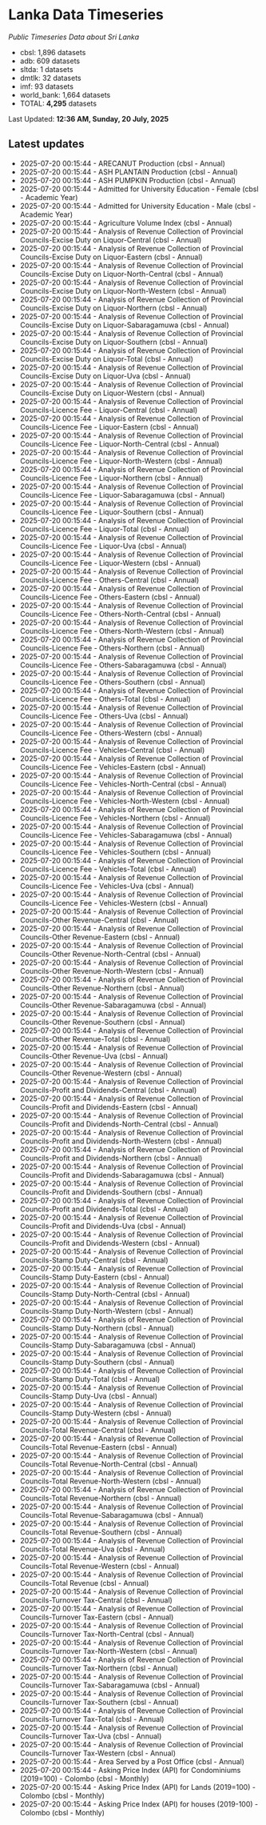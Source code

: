 # Lanka Data Timeseries
*Public Timeseries Data about Sri Lanka*

* cbsl: 1,896 datasets
* adb: 609 datasets
* sltda: 1 datasets
* dmtlk: 32 datasets
* imf: 93 datasets
* world_bank: 1,664 datasets
* TOTAL: **4,295** datasets

Last Updated: **12:36 AM, Sunday, 20 July, 2025**

## Latest updates

* 2025-07-20 00:15:44 - ARECANUT Production (cbsl - Annual)
* 2025-07-20 00:15:44 - ASH PLANTAIN Production (cbsl - Annual)
* 2025-07-20 00:15:44 - ASH PUMPKIN Production (cbsl - Annual)
* 2025-07-20 00:15:44 - Admitted for University Education - Female (cbsl - Academic Year)
* 2025-07-20 00:15:44 - Admitted for University Education - Male (cbsl - Academic Year)
* 2025-07-20 00:15:44 - Agriculture Volume Index (cbsl - Annual)
* 2025-07-20 00:15:44 - Analysis of Revenue Collection of Provincial Councils-Excise Duty on Liquor-Central (cbsl - Annual)
* 2025-07-20 00:15:44 - Analysis of Revenue Collection of Provincial Councils-Excise Duty on Liquor-Eastern (cbsl - Annual)
* 2025-07-20 00:15:44 - Analysis of Revenue Collection of Provincial Councils-Excise Duty on Liquor-North-Central (cbsl - Annual)
* 2025-07-20 00:15:44 - Analysis of Revenue Collection of Provincial Councils-Excise Duty on Liquor-North-Western (cbsl - Annual)
* 2025-07-20 00:15:44 - Analysis of Revenue Collection of Provincial Councils-Excise Duty on Liquor-Northern (cbsl - Annual)
* 2025-07-20 00:15:44 - Analysis of Revenue Collection of Provincial Councils-Excise Duty on Liquor-Sabaragamuwa (cbsl - Annual)
* 2025-07-20 00:15:44 - Analysis of Revenue Collection of Provincial Councils-Excise Duty on Liquor-Southern (cbsl - Annual)
* 2025-07-20 00:15:44 - Analysis of Revenue Collection of Provincial Councils-Excise Duty on Liquor-Total (cbsl - Annual)
* 2025-07-20 00:15:44 - Analysis of Revenue Collection of Provincial Councils-Excise Duty on Liquor-Uva (cbsl - Annual)
* 2025-07-20 00:15:44 - Analysis of Revenue Collection of Provincial Councils-Excise Duty on Liquor-Western (cbsl - Annual)
* 2025-07-20 00:15:44 - Analysis of Revenue Collection of Provincial Councils-Licence Fee - Liquor-Central (cbsl - Annual)
* 2025-07-20 00:15:44 - Analysis of Revenue Collection of Provincial Councils-Licence Fee - Liquor-Eastern (cbsl - Annual)
* 2025-07-20 00:15:44 - Analysis of Revenue Collection of Provincial Councils-Licence Fee - Liquor-North-Central (cbsl - Annual)
* 2025-07-20 00:15:44 - Analysis of Revenue Collection of Provincial Councils-Licence Fee - Liquor-North-Western (cbsl - Annual)
* 2025-07-20 00:15:44 - Analysis of Revenue Collection of Provincial Councils-Licence Fee - Liquor-Northern (cbsl - Annual)
* 2025-07-20 00:15:44 - Analysis of Revenue Collection of Provincial Councils-Licence Fee - Liquor-Sabaragamuwa (cbsl - Annual)
* 2025-07-20 00:15:44 - Analysis of Revenue Collection of Provincial Councils-Licence Fee - Liquor-Southern (cbsl - Annual)
* 2025-07-20 00:15:44 - Analysis of Revenue Collection of Provincial Councils-Licence Fee - Liquor-Total (cbsl - Annual)
* 2025-07-20 00:15:44 - Analysis of Revenue Collection of Provincial Councils-Licence Fee - Liquor-Uva (cbsl - Annual)
* 2025-07-20 00:15:44 - Analysis of Revenue Collection of Provincial Councils-Licence Fee - Liquor-Western (cbsl - Annual)
* 2025-07-20 00:15:44 - Analysis of Revenue Collection of Provincial Councils-Licence Fee - Others-Central (cbsl - Annual)
* 2025-07-20 00:15:44 - Analysis of Revenue Collection of Provincial Councils-Licence Fee - Others-Eastern (cbsl - Annual)
* 2025-07-20 00:15:44 - Analysis of Revenue Collection of Provincial Councils-Licence Fee - Others-North-Central (cbsl - Annual)
* 2025-07-20 00:15:44 - Analysis of Revenue Collection of Provincial Councils-Licence Fee - Others-North-Western (cbsl - Annual)
* 2025-07-20 00:15:44 - Analysis of Revenue Collection of Provincial Councils-Licence Fee - Others-Northern (cbsl - Annual)
* 2025-07-20 00:15:44 - Analysis of Revenue Collection of Provincial Councils-Licence Fee - Others-Sabaragamuwa (cbsl - Annual)
* 2025-07-20 00:15:44 - Analysis of Revenue Collection of Provincial Councils-Licence Fee - Others-Southern (cbsl - Annual)
* 2025-07-20 00:15:44 - Analysis of Revenue Collection of Provincial Councils-Licence Fee - Others-Total (cbsl - Annual)
* 2025-07-20 00:15:44 - Analysis of Revenue Collection of Provincial Councils-Licence Fee - Others-Uva (cbsl - Annual)
* 2025-07-20 00:15:44 - Analysis of Revenue Collection of Provincial Councils-Licence Fee - Others-Western (cbsl - Annual)
* 2025-07-20 00:15:44 - Analysis of Revenue Collection of Provincial Councils-Licence Fee - Vehicles-Central (cbsl - Annual)
* 2025-07-20 00:15:44 - Analysis of Revenue Collection of Provincial Councils-Licence Fee - Vehicles-Eastern (cbsl - Annual)
* 2025-07-20 00:15:44 - Analysis of Revenue Collection of Provincial Councils-Licence Fee - Vehicles-North-Central (cbsl - Annual)
* 2025-07-20 00:15:44 - Analysis of Revenue Collection of Provincial Councils-Licence Fee - Vehicles-North-Western (cbsl - Annual)
* 2025-07-20 00:15:44 - Analysis of Revenue Collection of Provincial Councils-Licence Fee - Vehicles-Northern (cbsl - Annual)
* 2025-07-20 00:15:44 - Analysis of Revenue Collection of Provincial Councils-Licence Fee - Vehicles-Sabaragamuwa (cbsl - Annual)
* 2025-07-20 00:15:44 - Analysis of Revenue Collection of Provincial Councils-Licence Fee - Vehicles-Southern (cbsl - Annual)
* 2025-07-20 00:15:44 - Analysis of Revenue Collection of Provincial Councils-Licence Fee - Vehicles-Total (cbsl - Annual)
* 2025-07-20 00:15:44 - Analysis of Revenue Collection of Provincial Councils-Licence Fee - Vehicles-Uva (cbsl - Annual)
* 2025-07-20 00:15:44 - Analysis of Revenue Collection of Provincial Councils-Licence Fee - Vehicles-Western (cbsl - Annual)
* 2025-07-20 00:15:44 - Analysis of Revenue Collection of Provincial Councils-Other Revenue-Central (cbsl - Annual)
* 2025-07-20 00:15:44 - Analysis of Revenue Collection of Provincial Councils-Other Revenue-Eastern (cbsl - Annual)
* 2025-07-20 00:15:44 - Analysis of Revenue Collection of Provincial Councils-Other Revenue-North-Central (cbsl - Annual)
* 2025-07-20 00:15:44 - Analysis of Revenue Collection of Provincial Councils-Other Revenue-North-Western (cbsl - Annual)
* 2025-07-20 00:15:44 - Analysis of Revenue Collection of Provincial Councils-Other Revenue-Northern (cbsl - Annual)
* 2025-07-20 00:15:44 - Analysis of Revenue Collection of Provincial Councils-Other Revenue-Sabaragamuwa (cbsl - Annual)
* 2025-07-20 00:15:44 - Analysis of Revenue Collection of Provincial Councils-Other Revenue-Southern (cbsl - Annual)
* 2025-07-20 00:15:44 - Analysis of Revenue Collection of Provincial Councils-Other Revenue-Total (cbsl - Annual)
* 2025-07-20 00:15:44 - Analysis of Revenue Collection of Provincial Councils-Other Revenue-Uva (cbsl - Annual)
* 2025-07-20 00:15:44 - Analysis of Revenue Collection of Provincial Councils-Other Revenue-Western (cbsl - Annual)
* 2025-07-20 00:15:44 - Analysis of Revenue Collection of Provincial Councils-Profit and Dividends-Central (cbsl - Annual)
* 2025-07-20 00:15:44 - Analysis of Revenue Collection of Provincial Councils-Profit and Dividends-Eastern (cbsl - Annual)
* 2025-07-20 00:15:44 - Analysis of Revenue Collection of Provincial Councils-Profit and Dividends-North-Central (cbsl - Annual)
* 2025-07-20 00:15:44 - Analysis of Revenue Collection of Provincial Councils-Profit and Dividends-North-Western (cbsl - Annual)
* 2025-07-20 00:15:44 - Analysis of Revenue Collection of Provincial Councils-Profit and Dividends-Northern (cbsl - Annual)
* 2025-07-20 00:15:44 - Analysis of Revenue Collection of Provincial Councils-Profit and Dividends-Sabaragamuwa (cbsl - Annual)
* 2025-07-20 00:15:44 - Analysis of Revenue Collection of Provincial Councils-Profit and Dividends-Southern (cbsl - Annual)
* 2025-07-20 00:15:44 - Analysis of Revenue Collection of Provincial Councils-Profit and Dividends-Total (cbsl - Annual)
* 2025-07-20 00:15:44 - Analysis of Revenue Collection of Provincial Councils-Profit and Dividends-Uva (cbsl - Annual)
* 2025-07-20 00:15:44 - Analysis of Revenue Collection of Provincial Councils-Profit and Dividends-Western (cbsl - Annual)
* 2025-07-20 00:15:44 - Analysis of Revenue Collection of Provincial Councils-Stamp Duty-Central (cbsl - Annual)
* 2025-07-20 00:15:44 - Analysis of Revenue Collection of Provincial Councils-Stamp Duty-Eastern (cbsl - Annual)
* 2025-07-20 00:15:44 - Analysis of Revenue Collection of Provincial Councils-Stamp Duty-North-Central (cbsl - Annual)
* 2025-07-20 00:15:44 - Analysis of Revenue Collection of Provincial Councils-Stamp Duty-North-Western (cbsl - Annual)
* 2025-07-20 00:15:44 - Analysis of Revenue Collection of Provincial Councils-Stamp Duty-Northern (cbsl - Annual)
* 2025-07-20 00:15:44 - Analysis of Revenue Collection of Provincial Councils-Stamp Duty-Sabaragamuwa (cbsl - Annual)
* 2025-07-20 00:15:44 - Analysis of Revenue Collection of Provincial Councils-Stamp Duty-Southern (cbsl - Annual)
* 2025-07-20 00:15:44 - Analysis of Revenue Collection of Provincial Councils-Stamp Duty-Total (cbsl - Annual)
* 2025-07-20 00:15:44 - Analysis of Revenue Collection of Provincial Councils-Stamp Duty-Uva (cbsl - Annual)
* 2025-07-20 00:15:44 - Analysis of Revenue Collection of Provincial Councils-Stamp Duty-Western (cbsl - Annual)
* 2025-07-20 00:15:44 - Analysis of Revenue Collection of Provincial Councils-Total Revenue-Central (cbsl - Annual)
* 2025-07-20 00:15:44 - Analysis of Revenue Collection of Provincial Councils-Total Revenue-Eastern (cbsl - Annual)
* 2025-07-20 00:15:44 - Analysis of Revenue Collection of Provincial Councils-Total Revenue-North-Central (cbsl - Annual)
* 2025-07-20 00:15:44 - Analysis of Revenue Collection of Provincial Councils-Total Revenue-North-Western (cbsl - Annual)
* 2025-07-20 00:15:44 - Analysis of Revenue Collection of Provincial Councils-Total Revenue-Northern (cbsl - Annual)
* 2025-07-20 00:15:44 - Analysis of Revenue Collection of Provincial Councils-Total Revenue-Sabaragamuwa (cbsl - Annual)
* 2025-07-20 00:15:44 - Analysis of Revenue Collection of Provincial Councils-Total Revenue-Southern (cbsl - Annual)
* 2025-07-20 00:15:44 - Analysis of Revenue Collection of Provincial Councils-Total Revenue-Uva (cbsl - Annual)
* 2025-07-20 00:15:44 - Analysis of Revenue Collection of Provincial Councils-Total Revenue-Western (cbsl - Annual)
* 2025-07-20 00:15:44 - Analysis of Revenue Collection of Provincial Councils-Total Revenue (cbsl - Annual)
* 2025-07-20 00:15:44 - Analysis of Revenue Collection of Provincial Councils-Turnover Tax-Central (cbsl - Annual)
* 2025-07-20 00:15:44 - Analysis of Revenue Collection of Provincial Councils-Turnover Tax-Eastern (cbsl - Annual)
* 2025-07-20 00:15:44 - Analysis of Revenue Collection of Provincial Councils-Turnover Tax-North-Central (cbsl - Annual)
* 2025-07-20 00:15:44 - Analysis of Revenue Collection of Provincial Councils-Turnover Tax-North-Western (cbsl - Annual)
* 2025-07-20 00:15:44 - Analysis of Revenue Collection of Provincial Councils-Turnover Tax-Northern (cbsl - Annual)
* 2025-07-20 00:15:44 - Analysis of Revenue Collection of Provincial Councils-Turnover Tax-Sabaragamuwa (cbsl - Annual)
* 2025-07-20 00:15:44 - Analysis of Revenue Collection of Provincial Councils-Turnover Tax-Southern (cbsl - Annual)
* 2025-07-20 00:15:44 - Analysis of Revenue Collection of Provincial Councils-Turnover Tax-Total (cbsl - Annual)
* 2025-07-20 00:15:44 - Analysis of Revenue Collection of Provincial Councils-Turnover Tax-Uva (cbsl - Annual)
* 2025-07-20 00:15:44 - Analysis of Revenue Collection of Provincial Councils-Turnover Tax-Western (cbsl - Annual)
* 2025-07-20 00:15:44 - Area Served by a Post Office (cbsl - Annual)
* 2025-07-20 00:15:44 - Asking Price Index (API) for Condominiums (2019=100) - Colombo (cbsl - Monthly)
* 2025-07-20 00:15:44 - Asking Price Index (API) for Lands (2019=100) - Colombo (cbsl - Monthly)
* 2025-07-20 00:15:44 - Asking Price Index (API) for houses (2019-100) - Colombo (cbsl - Monthly)